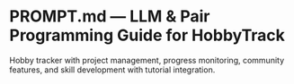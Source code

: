 # PROMPT.md — LLM & Pair Programming Guide for HobbyTrack

Hobby tracker with project management, progress monitoring, community features, and skill development with tutorial integration.
